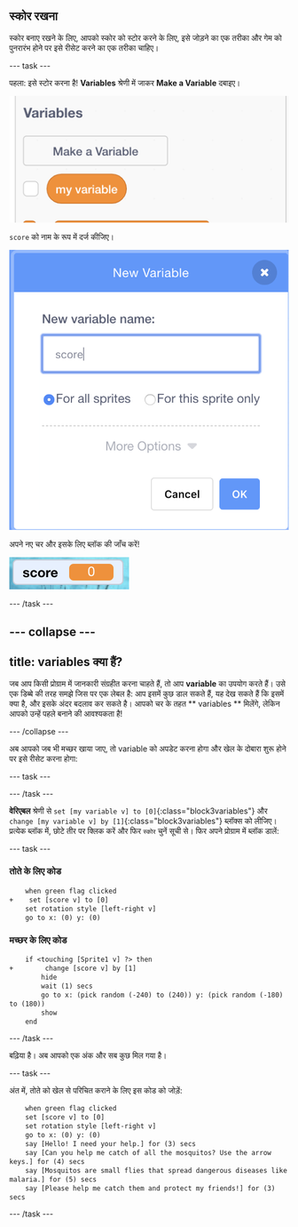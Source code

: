 ## स्कोर रखना

स्कोर बनाए रखने के लिए, आपको स्कोर को स्टोर करने के लिए, इसे जोड़ने का एक तरीका और गेम को पुनरारंभ होने पर इसे रीसेट करने का एक तरीका चाहिए।

--- task ---

पहला: इसे स्टोर करना है! **Variables** श्रेणी में जाकर **Make a Variable** दबाइए।

![](images/catch5.png)

`score` को नाम के रूप में दर्ज कीजिए।

![](images/catch6.png)

अपने नए चर और इसके लिए ब्लॉक की जाँच करें!

![स्कोर वेरिएबल को स्टेज पर प्रदर्शित किया जाता है](images/scoreVariableStage.png)

--- /task ---

--- collapse ---
---
title: variables क्या हैं?
---

जब आप किसी प्रोग्राम में जानकारी संग्रहीत करना चाहते हैं, तो आप **variable** का उपयोग करते हैं। उसे एक डिब्बे की तरह समझे जिस पर एक लेबल है: आप इसमें कुछ डाल सकते हैं, यह देख सकते हैं कि इसमें क्या है, और इसके अंदर बदलाव कर सकते है। आपको चर के तहत ** variables ** मिलेंगे, लेकिन आपको उन्हें पहले बनाने की आवश्यकता है!

--- /collapse ---

अब आपको जब भी मच्छर खाया जाए, तो variable को अपडेट करना होगा और खेल के दोबारा शुरू होने पर इसे रीसेट करना होगा:

--- task ---

--- /task ---

**वेरिएबल** श्रेणी से `set [my variable v] to [0]`{:class="block3variables"} और `change [my variable v] by [1]`{:class="block3variables"} ब्लॉक्स को लीजिए। प्रत्येक ब्लॉक में, छोटे तीर पर क्लिक करें और फिर ` स्कोर ` चुनें सूची से। फिर अपने प्रोग्राम में ब्लॉक डालें:

--- task ---

### तोते के लिए कोड

```blocks3
    when green flag clicked
+    set [score v] to [0]
    set rotation style [left-right v]
    go to x: (0) y: (0)
```

### मच्छर के लिए कोड

```blocks3
    if <touching [Sprite1 v] ?> then
+        change [score v] by [1]
        hide
        wait (1) secs
        go to x: (pick random (-240) to (240)) y: (pick random (-180) to (180))
        show
    end
```

--- /task ---

बढ़िया है। अब आपको एक अंक और सब कुछ मिल गया है।

--- task ---

अंत में, तोते को खेल से परिचित कराने के लिए इस कोड को जोड़ें:

```blocks3
    when green flag clicked
    set [score v] to [0]
    set rotation style [left-right v]
    go to x: (0) y: (0)
    say [Hello! I need your help.] for (3) secs
    say [Can you help me catch of all the mosquitos? Use the arrow keys.] for (4) secs
    say [Mosquitos are small flies that spread dangerous diseases like malaria.] for (5) secs
    say [Please help me catch them and protect my friends!] for (3) secs
```

--- /task ---

